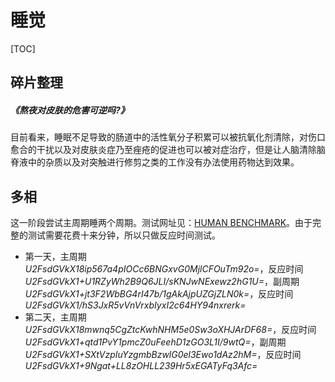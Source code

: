 # 睡觉

[TOC]

## 碎片整理

##### <Link type='h5' to='https://mgear-file.oss-cn-shanghai.aliyuncs.com/%E7%86%AC%E5%A4%9C%E5%AF%B9%E7%9A%AE%E8%82%A4%E7%9A%84%E5%8D%B1%E5%AE%B3%E5%8F%AF%E9%80%86%E5%90%97%20-%20%E7%9F%A5%E4%B9%8E.html' source='https://daily.zhihu.com/story/9740359' >《熬夜对皮肤的危害可逆吗?》</Link>

目前看来，睡眠不足导致的肠道中的活性氧分子积累可以被抗氧化剂清除，对伤口愈合的干扰以及对皮肤炎症乃至痤疮的促进也可以被对症治疗，但是让人脑清除脑脊液中的杂质以及对突触进行修剪之类的工作没有办法使用药物达到效果。

## 多相

这一阶段尝试主周期睡两个周期。测试网址见：[HUMAN BENCHMARK](https://humanbenchmark.com/dashboard)。由于完整的测试需要花费十来分钟，所以只做反应时间测试。

* 第一天，主周期 _*_U2FsdGVkX18ip567a4pIOCc6BNGxvG0MjlCFOuTm92o=_*_，反应时间 _*_U2FsdGVkX1+U1RZyWh2B9Q6JLI/sKNJwNExewz2hG1U=_*_，副周期 _*_U2FsdGVkX1+jt3F2WbBG4rI47b/1gAkAjpUZGjZLN0k=_*_，反应时间 _*_U2FsdGVkX1/hS3JxR5vVnVrxbIyxI2c64HY94nxrerk=_*_
* 第二天，主周期 _*_U2FsdGVkX18mwnq5CgZtcKwhNHM5e0Sw3oXHJArDF68=_*_，反应时间 _*_U2FsdGVkX1+qtd1PvY1pmcZ0uFeehD1zGO3L1I/9wtQ=_*_，副周期 _*_U2FsdGVkX1+SXtVzpIuYzgmbBzwlG0el3Ewo1dAz2hM=_*_，反应时间 _*_U2FsdGVkX1+9Ngat+LL8zOHLL239Hr5xEGATyFq3Afc=_*_